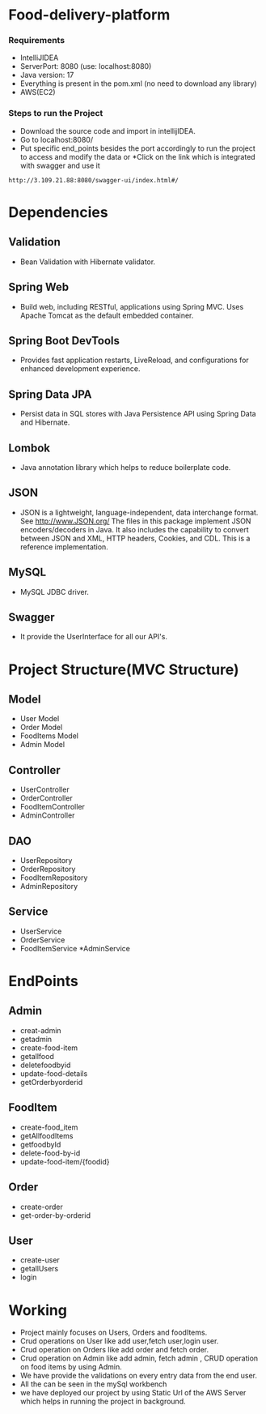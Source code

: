 # Food-delivery-platform
### Requirements
* IntelliJIDEA
* ServerPort: 8080 (use: localhost:8080)
* Java version: 17
* Everything is present in the pom.xml (no need to download any library)
* AWS(EC2) 
### Steps to run the Project
* Download the source code and import in intellijIDEA.
* Go to localhost:8080/
* Put specific end_points besides the port accordingly to run the project to access and modify the data
or
*Click on the link which is integrated with swagger and use it
```
http://3.109.21.88:8080/swagger-ui/index.html#/
```
# Dependencies
## Validation
* Bean Validation with Hibernate validator.
## Spring Web
* Build web, including RESTful, applications using Spring MVC. Uses Apache Tomcat as the default embedded container.
## Spring Boot DevTools
* Provides fast application restarts, LiveReload, and configurations for enhanced development experience.
## Spring Data JPA
* Persist data in SQL stores with Java Persistence API using Spring Data and Hibernate.
## Lombok
* Java annotation library which helps to reduce boilerplate code.
## JSON
* JSON is a lightweight, language-independent, data interchange format. See http://www.JSON.org/ The files in this package implement JSON encoders/decoders in Java. It also includes the capability to convert between JSON and XML, HTTP headers, Cookies, and CDL. This is a reference implementation.
## MySQL
* MySQL JDBC driver.
## Swagger
* It provide the UserInterface for all our API's. 
# Project Structure(MVC Structure)
## Model
* User Model
* Order Model
* FoodItems Model
* Admin Model

## Controller
* UserController
* OrderController
* FoodItemController
* AdminController

## DAO
* UserRepository
* OrderRepository
* FoodItemRepository
* AdminRepository

## Service
* UserService
* OrderService
* FoodItemService
*AdminService

# EndPoints

## Admin
* creat-admin
* getadmin
* create-food-item
* getallfood
* deletefoodbyid
* update-food-details
* getOrderbyorderid

## FoodItem
* create-food_item
* getAllfoodItems
* getfoodbyId
* delete-food-by-id
* update-food-item/{foodid}

## Order
* create-order
* get-order-by-orderid

## User
* create-user
* getallUsers
* login

# Working
* Project mainly focuses on Users, Orders and foodItems.
* Crud operations on User like add user,fetch user,login user.
* Crud operation on Orders like add order and fetch order.
* Crud operation on Admin like add admin, fetch admin , CRUD operation on food items by using Admin.
* We have provide the validations on every entry data from the end user. 
* All the can be seen in the mySql workbench
* we have deployed our project by using Static Url of the AWS Server which helps in running the project in background.
